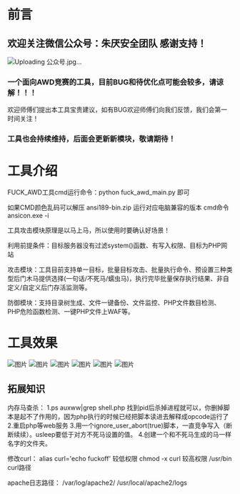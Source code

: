 # 前言
## 欢迎关注微信公众号：朱厌安全团队   感谢支持！
![Uploading 公众号.jpg…]()

### 一个面向AWD竞赛的工具，目前BUG和待优化点可能会较多，请谅解！！！
欢迎师傅们提出本工具宝贵建议，如有BUG欢迎师傅们向我们反馈，我们会第一时间关注！
### 工具也会持续维持，后面会更新新模块，敬请期待！

# 工具介绍
FUCK_AWD工具cmd运行命令：python fuck_awd_main.py  即可

如果CMD颜色乱码可以解压 ansi189-bin.zip 运行对应电脑兼容的版本 cmd命令ansicon.exe -i

工具攻击模块原理是以马上马，所以使用时要确认好场景！

利用前提条件：目标服务器没有过滤system()函数、有写入权限、目标为PHP网站

攻击模块：工具目前支持单一目标，批量目标攻击、批量执行命令、预设置三种类型后门木马提供选择(一句话/不死马/蠕虫马)，执行完毕批量保存执行结果、非自定义/自定义后门存活监测等。

防御模块：支持目录树生成、文件一键备份、文件监控、PHP文件数目检测、PHP危险函数检测、一键PHP文件上WAF等。
# 工具效果

![图片](https://github.com/AQF0R/FUCK_AWD_TOOLS/assets/120232326/45d8f3c6-fd49-4762-a3d9-f50d2acb72c1)
![图片](https://github.com/AQF0R/FUCK_AWD_TOOLS/assets/120232326/a31e5939-b471-423f-9283-7ba5e311fe12)
![图片](https://github.com/AQF0R/FUCK_AWD_TOOLS/assets/120232326/c3bd87db-e46d-44fb-b243-8296509d1768)
![图片](https://github.com/AQF0R/FUCK_AWD_TOOLS/assets/120232326/5b895f1f-1bb2-49a5-9a4c-db31917de88f)
![图片](https://github.com/AQF0R/FUCK_AWD_TOOLS/assets/120232326/0c175494-5e27-47e9-ae32-355dcf38f6b1)
![图片](https://github.com/AQF0R/FUCK_AWD_TOOLS/assets/120232326/b0f95d57-26ba-49af-a76a-b2d687f66761)



## 拓展知识
内存马查杀：
1.ps auxww|grep shell.php 找到pid后杀掉进程就可以，你删掉脚本是起不了作用的，因为php执行的时候已经把脚本读进去解释成opcode运行了
2.重启php等web服务
3.用一个ignore_user_abort(true)脚本，一直竞争写入（断断续续）。usleep要低于对方不死马设置的值。
4.创建一个和不死马生成的马一样名字的文件夹。

修改curl：
alias curl='echo fuckoff'  较低权限
chmod -x curl  较高权限
/usr/bin  curl路径

apache日志路径：
/var/log/apache2/
/usr/local/apache2/logs
